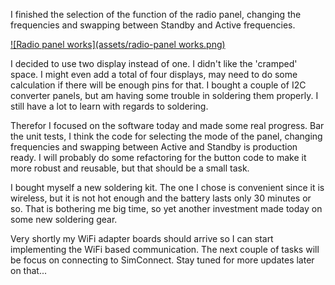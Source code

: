 I finished the selection of the function of the radio panel, changing the frequencies and swapping between Standby and Active frequencies.

[![Radio panel works](assets/radio-panel works.png)](https://youtu.be/Iog_6I5dCxw)

I decided to use two display instead of one. I didn't like the 'cramped' space. I might even add a total of four displays, may need to do some calculation if there will be enough pins for that. I bought a couple of I2C converter panels, but am having some trouble in soldering them properly. I still have a lot to learn with regards to soldering.

Therefor I focused on the software today and made some real progress. Bar the unit tests, I think the code for selecting the mode of the panel, changing frequencies and swapping between Active and Standby is production ready. I will probably do some refactoring for the button code to make it more robust and reusable, but that should be a small task.

I bought myself a new soldering kit. The one I chose is convenient since it is wireless, but it is not hot enough and the battery lasts only 30 minutes or so. That is bothering me big time, so yet another investment made today on some new soldering gear.

Very shortly my WiFi adapter boards should arrive so I can start implementing the WiFi based communication. The next couple of tasks will be focus on connecting to SimConnect. Stay tuned for more updates later on that...